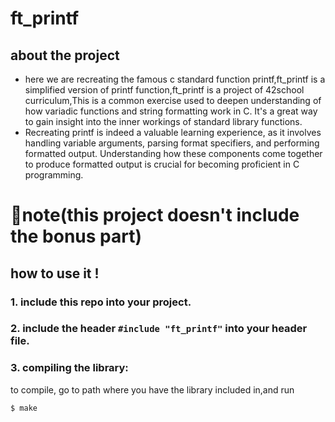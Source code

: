 # ft_printf

## about the project 
- here we are recreating the famous c standard function printf,ft_printf is a simplified version of printf function,ft_printf is a project of 42school curriculum,This is a common exercise used to deepen understanding of how variadic functions and string formatting work in C. It's a great way to gain insight into the inner workings of standard library functions.
- Recreating printf is indeed a valuable learning experience, as it involves handling variable arguments, parsing format specifiers, and performing formatted output. Understanding how these components come together to produce formatted output is crucial for becoming proficient in C programming. 

# 🚨note(this project doesn't include the bonus part)

## how to use it !
### 1. include this repo into your project.
### 2. include the header `#include "ft_printf"` into your header file.
### 3. compiling the library:
to compile, go to path where you have the library included in,and run
```
$ make
```
